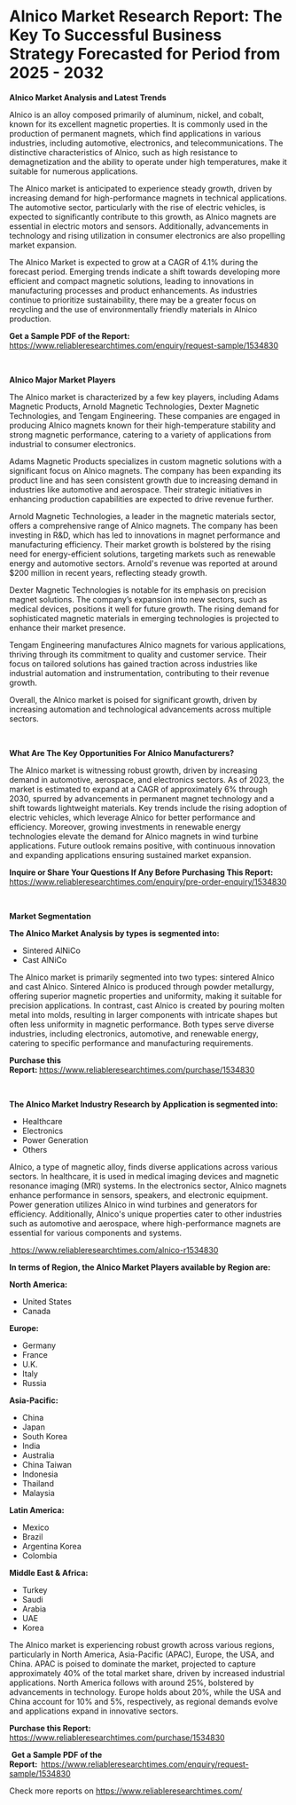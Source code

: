 <p><h1>Alnico Market Research Report: The Key To Successful Business Strategy Forecasted for Period from 2025 - 2032</h1></p><p><strong>Alnico Market Analysis and Latest Trends</strong></p>
<p><p>Alnico is an alloy composed primarily of aluminum, nickel, and cobalt, known for its excellent magnetic properties. It is commonly used in the production of permanent magnets, which find applications in various industries, including automotive, electronics, and telecommunications. The distinctive characteristics of Alnico, such as high resistance to demagnetization and the ability to operate under high temperatures, make it suitable for numerous applications.</p><p>The Alnico market is anticipated to experience steady growth, driven by increasing demand for high-performance magnets in technical applications. The automotive sector, particularly with the rise of electric vehicles, is expected to significantly contribute to this growth, as Alnico magnets are essential in electric motors and sensors. Additionally, advancements in technology and rising utilization in consumer electronics are also propelling market expansion.</p><p>The Alnico Market is expected to grow at a CAGR of 4.1% during the forecast period. Emerging trends indicate a shift towards developing more efficient and compact magnetic solutions, leading to innovations in manufacturing processes and product enhancements. As industries continue to prioritize sustainability, there may be a greater focus on recycling and the use of environmentally friendly materials in Alnico production.</p></p>
<p><strong>Get a Sample PDF of the Report:&nbsp;</strong> <a href="https://www.reliableresearchtimes.com/enquiry/request-sample/1534830?utm_campaign=3034&utm_medium=2&utm_source=Github&utm_content=ia&utm_term=31032025&utm_id=alnico">https://www.reliableresearchtimes.com/enquiry/request-sample/1534830</a></p>
<p>&nbsp;</p>
<p><strong>Alnico Major Market Players</strong></p>
<p><p>The Alnico market is characterized by a few key players, including Adams Magnetic Products, Arnold Magnetic Technologies, Dexter Magnetic Technologies, and Tengam Engineering. These companies are engaged in producing Alnico magnets known for their high-temperature stability and strong magnetic performance, catering to a variety of applications from industrial to consumer electronics.</p><p>Adams Magnetic Products specializes in custom magnetic solutions with a significant focus on Alnico magnets. The company has been expanding its product line and has seen consistent growth due to increasing demand in industries like automotive and aerospace. Their strategic initiatives in enhancing production capabilities are expected to drive revenue further.</p><p>Arnold Magnetic Technologies, a leader in the magnetic materials sector, offers a comprehensive range of Alnico magnets. The company has been investing in R&D, which has led to innovations in magnet performance and manufacturing efficiency. Their market growth is bolstered by the rising need for energy-efficient solutions, targeting markets such as renewable energy and automotive sectors. Arnold's revenue was reported at around $200 million in recent years, reflecting steady growth.</p><p>Dexter Magnetic Technologies is notable for its emphasis on precision magnet solutions. The company’s expansion into new sectors, such as medical devices, positions it well for future growth. The rising demand for sophisticated magnetic materials in emerging technologies is projected to enhance their market presence.</p><p>Tengam Engineering manufactures Alnico magnets for various applications, thriving through its commitment to quality and customer service. Their focus on tailored solutions has gained traction across industries like industrial automation and instrumentation, contributing to their revenue growth.</p><p>Overall, the Alnico market is poised for significant growth, driven by increasing automation and technological advancements across multiple sectors.</p></p>
<p>&nbsp;</p>
<p><strong>What Are The Key Opportunities For Alnico Manufacturers?</strong></p>
<p><p>The Alnico market is witnessing robust growth, driven by increasing demand in automotive, aerospace, and electronics sectors. As of 2023, the market is estimated to expand at a CAGR of approximately 6% through 2030, spurred by advancements in permanent magnet technology and a shift towards lightweight materials. Key trends include the rising adoption of electric vehicles, which leverage Alnico for better performance and efficiency. Moreover, growing investments in renewable energy technologies elevate the demand for Alnico magnets in wind turbine applications. Future outlook remains positive, with continuous innovation and expanding applications ensuring sustained market expansion.</p></p>
<p><strong>Inquire or Share Your Questions If Any Before Purchasing This Report:</strong> <a href="https://www.reliableresearchtimes.com/enquiry/pre-order-enquiry/1534830?utm_campaign=3034&utm_medium=2&utm_source=Github&utm_content=ia&utm_term=31032025&utm_id=alnico">https://www.reliableresearchtimes.com/enquiry/pre-order-enquiry/1534830</a></p>
<p>&nbsp;</p>
<p><strong>Market Segmentation</strong></p>
<p><strong>The Alnico Market Analysis by types is segmented into:</strong></p>
<p><ul><li>Sintered AlNiCo</li><li>Cast AlNiCo</li></ul></p>
<p><p>The Alnico market is primarily segmented into two types: sintered Alnico and cast Alnico. Sintered Alnico is produced through powder metallurgy, offering superior magnetic properties and uniformity, making it suitable for precision applications. In contrast, cast Alnico is created by pouring molten metal into molds, resulting in larger components with intricate shapes but often less uniformity in magnetic performance. Both types serve diverse industries, including electronics, automotive, and renewable energy, catering to specific performance and manufacturing requirements.</p></p>
<p><strong>Purchase this Report:&nbsp;</strong><a href="https://www.reliableresearchtimes.com/purchase/1534830?utm_campaign=3034&utm_medium=2&utm_source=Github&utm_content=ia&utm_term=31032025&utm_id=alnico">https://www.reliableresearchtimes.com/purchase/1534830</a></p>
<p>&nbsp;</p>
<p><strong>The Alnico Market Industry Research by Application is segmented into:</strong></p>
<p><ul><li>Healthcare</li><li>Electronics</li><li>Power Generation</li><li>Others</li></ul></p>
<p><p>Alnico, a type of magnetic alloy, finds diverse applications across various sectors. In healthcare, it is used in medical imaging devices and magnetic resonance imaging (MRI) systems. In the electronics sector, Alnico magnets enhance performance in sensors, speakers, and electronic equipment. Power generation utilizes Alnico in wind turbines and generators for efficiency. Additionally, Alnico's unique properties cater to other industries such as automotive and aerospace, where high-performance magnets are essential for various components and systems.</p></p>
<p><a href="https://www.reliableresearchtimes.com/alnico-r1534830?utm_campaign=3034&utm_medium=2&utm_source=Github&utm_content=ia&utm_term=31032025&utm_id=alnico">&nbsp;https://www.reliableresearchtimes.com/alnico-r1534830</a></p>
<p><strong>In terms of Region, the Alnico Market Players available by Region are:</strong></p>
<p>
    <p> <strong> North America: </strong>
        <ul>
            <li>United States</li>
            <li>Canada</li>
        </ul>
        </p> 
    <p> <strong> Europe: </strong>
        <ul>
            <li>Germany</li>
            <li>France</li>
            <li>U.K.</li>
            <li>Italy</li>
            <li>Russia</li>
        </ul>
        </p> 
    <p> <strong> Asia-Pacific: </strong>
        <ul>
            <li>China</li>
            <li>Japan</li>
            <li>South Korea</li>
            <li>India</li>
            <li>Australia</li>
            <li>China Taiwan</li>
            <li>Indonesia</li>
            <li>Thailand</li>
            <li>Malaysia</li>
        </ul>
        </p> 
    <p> <strong> Latin America: </strong>
        <ul>
            <li>Mexico</li>
            <li>Brazil</li>
            <li>Argentina Korea</li>
            <li>Colombia</li>
        </ul>
        </p> 
    <p> <strong> Middle East & Africa: </strong>
        <ul>
            <li>Turkey</li>
            <li>Saudi</li>
            <li>Arabia</li>
            <li>UAE</li>
            <li>Korea</li>
        </ul>
    </p>
    </p>
<p><p>The Alnico market is experiencing robust growth across various regions, particularly in North America, Asia-Pacific (APAC), Europe, the USA, and China. APAC is poised to dominate the market, projected to capture approximately 40% of the total market share, driven by increased industrial applications. North America follows with around 25%, bolstered by advancements in technology. Europe holds about 20%, while the USA and China account for 10% and 5%, respectively, as regional demands evolve and applications expand in innovative sectors.</p></p>
<p><strong>Purchase this Report: </strong><a href="https://www.reliableresearchtimes.com/purchase/1534830?utm_campaign=3034&utm_medium=2&utm_source=Github&utm_content=ia&utm_term=31032025&utm_id=alnico">https://www.reliableresearchtimes.com/purchase/1534830</a></p>
<p>&nbsp;<strong>Get a Sample PDF of the Report:&nbsp;&nbsp;</strong><a href="https://www.reliableresearchtimes.com/enquiry/request-sample/1534830?utm_campaign=3034&utm_medium=2&utm_source=Github&utm_content=ia&utm_term=31032025&utm_id=alnico">https://www.reliableresearchtimes.com/enquiry/request-sample/1534830</a></p>
<p><strong></strong></p>
<p>Check more reports on <a href="https://www.reliableresearchtimes.com/?utm_campaign=3034&utm_medium=2&utm_source=Github&utm_content=ia&utm_term=31032025&utm_id=alnico">https://www.reliableresearchtimes.com/</a></p>